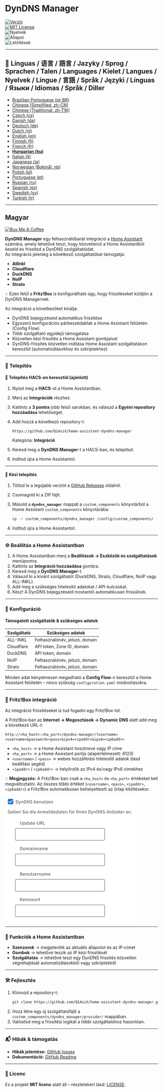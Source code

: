 # DynDNS Manager

[![Verzió](https://img.shields.io/github/v/release/Q14siX/home-assistant-dyndns-manager)](https://github.com/Q14siX/home-assistant-dyndns-manager/releases)  
[![MIT License](https://img.shields.io/badge/License-MIT-green.svg)](LICENSE)  
![Nyelvek](https://img.shields.io/badge/languages-20-blue.svg)  
![Állapot](https://img.shields.io/badge/status-stable-brightgreen.svg)  
![Letöltések](https://img.shields.io/github/downloads/Q14siX/home-assistant-dyndns-manager/total)

---

## 📌 Línguas / 语言 / 語言 / Jazyky / Sprog / Sprachen / Talen / Languages / Kielet / Langues / Nyelvek / Lingue / 言語 / Språk / Języki / Línguas / Языки / Idiomas / Språk / Diller
- [Brazilian Portuguese (pt-BR)](https://github.com/Q14siX/home-assistant-dyndns-manager/blob/main/README/README_PT-BR.md#portugues-brasileiro)
- [Chinese (Simplified, zh-CN)](https://github.com/Q14siX/home-assistant-dyndns-manager/blob/main/README/README_ZH-CN.md#简体中文)
- [Chinese (Traditional, zh-TW)](https://github.com/Q14siX/home-assistant-dyndns-manager/blob/main/README/README_ZH-TW.md#繁體中文)
- [Czech (cs)](https://github.com/Q14siX/home-assistant-dyndns-manager/blob/main/README/README_CS.md#czech)
- [Danish (da)](https://github.com/Q14siX/home-assistant-dyndns-manager/blob/main/README/README_DA.md#dansk)
- [Deutsch (de)](https://github.com/Q14siX/home-assistant-dyndns-manager/blob/main/README/README_DE.md#deutsch)
- [Dutch (nl)](https://github.com/Q14siX/home-assistant-dyndns-manager/blob/main/README/README_NL.md#dutch)
- [English (en)](https://github.com/Q14siX/home-assistant-dyndns-manager/blob/main/README/README_EN.md#english)
- [Finnish (fi)](https://github.com/Q14siX/home-assistant-dyndns-manager/blob/main/README/README_FI.md#suomi)
- [French (fr)](https://github.com/Q14siX/home-assistant-dyndns-manager/blob/main/README/README_FR.md#français)
- [**Hungarian (hu)**](https://github.com/Q14siX/home-assistant-dyndns-manager/blob/main/README/README_HU.md#magyar)
- [Italian (it)](https://github.com/Q14siX/home-assistant-dyndns-manager/blob/main/README/README_IT.md#italiano)
- [Japanese (ja)](https://github.com/Q14siX/home-assistant-dyndns-manager/blob/main/README/README_JA.md#日本語)
- [Norwegian (Bokmål, nb)](https://github.com/Q14siX/home-assistant-dyndns-manager/blob/main/README/README_NB.md#norsk)
- [Polish (pl)](https://github.com/Q14siX/home-assistant-dyndns-manager/blob/main/README/README_PL.md#polski)
- [Portuguese (pt)](https://github.com/Q14siX/home-assistant-dyndns-manager/blob/main/README/README_PT.md#português)
- [Russian (ru)](https://github.com/Q14siX/home-assistant-dyndns-manager/blob/main/README/README_RU.md#Русский)
- [Spanish (es)](https://github.com/Q14siX/home-assistant-dyndns-manager/blob/main/README/README_ES.md#español)
- [Swedish (sv)](https://github.com/Q14siX/home-assistant-dyndns-manager/blob/main/README/README_SV.md#svenska)
- [Turkish (tr)](https://github.com/Q14siX/home-assistant-dyndns-manager/blob/main/README/README_TR.md#türkçe)

---

## Magyar

[![Buy Me A Coffee](https://img.buymeacoffee.com/button-api/?text=Buy%20Stefan%20a%20tasty%20coffee&emoji=☕&slug=q14six&button_colour=FFDD00&font_colour=000000&font_family=Lato&outline_colour=000000&coffee_colour=ffffff)](https://buymeacoffee.com/q14six)

**DynDNS Manager** egy felhasználóbarát integráció a [Home Assistant](https://www.home-assistant.io/) számára, amely lehetővé teszi, hogy közvetlenül a Home Assistantból kezeld és frissítsd a DynDNS szolgáltatóidat.  
Az integráció jelenleg a következő szolgáltatókat támogatja:

- **AllInkl**
- **Cloudflare**
- **DuckDNS**
- **NoIP**
- **Strato**

💡 Ezen felül a **Fritz!Box** is konfigurálható úgy, hogy frissítéseket küldjön a DynDNS Managernek.

Az integráció a következőket kínálja:
- DynDNS bejegyzéseid automatikus frissítése
- Egyszerű konfigurációs párbeszédablak a Home Assistant felületén (Config Flow)
- Több szolgáltató egyidejű támogatása
- Közvetlen kézi frissítés a Home Assistant gombjaival
- DynDNS-frissítés közvetlen indítása Home Assistant szolgáltatáson keresztül (automatizálásokhoz és szkriptekhez)

---

### 🚀 Telepítés

#### 🔹 Telepítés HACS-en keresztül (ajánlott)

1. Nyisd meg a **HACS**-ot a Home Assistantban.
2. Menj az **Integrációk** részhez.
3. Kattints a **3 pontra** jobb felső sarokban, és válaszd a **Egyéni repository hozzáadása** lehetőséget.
4. Add hozzá a következő repository-t:

   ```
   https://github.com/Q14siX/home-assistant-dyndns-manager
   ```

   Kategória: **Integráció**

5. Keresd meg a **DynDNS Manager**-t a HACS-ban, és telepítsd.
6. Indítsd újra a Home Assistantot.

---

#### 🔹 Kézi telepítés

1. Töltsd le a legújabb verziót a [GitHub Releases](https://github.com/Q14siX/home-assistant-dyndns-manager/releases) oldalról.
2. Csomagold ki a ZIP fájlt.
3. Másold a **`dyndns_manager`** mappát a `custom_components` könyvtárból a Home Assistant `custom_components` könyvtárába:

   ```bash
   cp -r custom_components/dyndns_manager /config/custom_components/
   ```

4. Indítsd újra a Home Assistantot.

---

### ⚙️ Beállítás a Home Assistantban

1. A Home Assistantban menj a **Beállítások → Eszközök és szolgáltatások** menüpontra.
2. Kattints az **Integráció hozzáadása** gombra.
3. Keresd meg a **DynDNS Manager**-t.
4. Válaszd ki a kívánt szolgáltatót (DuckDNS, Strato, Cloudflare, NoIP vagy ALL-INKL).
5. Add meg a szükséges hitelesítő adatokat / API-kulcsokat.
6. Kész! A DynDNS bejegyzéseid mostantól automatikusan frissülnek.

---

### 📄 Konfiguráció

#### Támogatott szolgáltatók & szükséges adatok

| Szolgáltató | Szükséges adatok |
|-------------|------------------|
| ALL-INKL    | Felhasználónév, jelszó, domain |
| Cloudflare  | API token, Zone ID, domain |
| DuckDNS     | API token, domain |
| NoIP        | Felhasználónév, jelszó, domain |
| Strato      | Felhasználónév, jelszó, domain |

Minden adat kényelmesen megadható a **Config Flow**-n keresztül a Home Assistant felületén – nincs szükség `configuration.yaml` módosításokra.

---

### 📡 Fritz!Box integráció

Az integráció frissítéseket is tud fogadni egy Fritz!Box-tól.

A Fritz!Box-ban az **Internet → Megosztások → Dynamic DNS** alatt add meg a következő URL-t:

```
http://<ha_host>:<ha_port>/dyndns-manager/?username=<username>&password=<pass>&ipv4=<ipaddr>&ipv6=<ip6addr>
```

- `<ha_host>` → a Home Assistant hosztneve vagy IP címe
- `<ha_port>` → a Home Assistant portja (alapértelmezett: 8123)
- `<username>` / `<pass>` → webes hozzáférési hitelesítő adatok (lásd beállítási segéd)
- `<ipaddr>` / `<ip6addr>` → helyőrzők az IPv4 és/vagy IPv6 címekhez

💡 **Megjegyzés:** A Fritz!Box-ban csak a `<ha_host>` és `<ha_port>` értékeket kell megváltoztatni. Az összes többi értéket (`<username>`, `<pass>`, `<ipaddr>`, `<ip6addr>`) a Fritz!Box automatikusan behelyettesíti az űrlap kitöltésekor.

![FRITZ!BOX űrlap](https://raw.githubusercontent.com/Q14siX/home-assistant-dyndns-manager/master/images/FRITZ!Box.png)

---

### 🔘 Funkciók a Home Assistantban

- **Szenzorok** → megjelenítik az aktuális állapotot és az IP-címet
- **Gombok** → lehetővé teszik az IP kézi frissítését
- **Szolgáltatás** → lehetővé teszi egy DynDNS frissítés közvetlen végrehajtását automatizálásokból vagy szkriptekből

---

### 🛠 Fejlesztés

1. Klónozd a repository-t:
   ```bash
   git clone https://github.com/Q14siX/home-assistant-dyndns-manager.git
   ```
2. Hozz létre egy új szolgáltatófájlt a `custom_components/dyndns_manager/provider/` mappában.
3. Valósítsd meg a frissítési logikát a többi szolgáltatóhoz hasonlóan.

---

### 📬 Hibák & támogatás

- **Hibák jelentése:** [GitHub Issues](https://github.com/Q14siX/home-assistant-dyndns-manager/issues)  
- **Dokumentáció:** [GitHub Readme](https://github.com/Q14siX/home-assistant-dyndns-manager)

---

### 📜 Licenc

Ez a projekt **MIT licenc** alatt áll – részletekért lásd: [LICENSE](https://github.com/Q14siX/home-assistant-dyndns-manager/blob/main/LICENSE).
